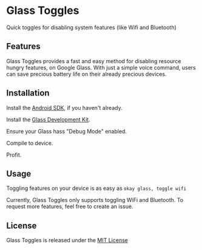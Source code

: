 # Glass Toggles

Quick toggles for disabling system features (like Wifi and Bluetooth)

## Features

Glass Toggles provides a fast and easy method for disabling resource hungry features, on Google Glass. With just a simple voice command, users can save precious battery life on their already precious devices.

## Installation

Install the [Android SDK](https://developer.android.com/sdk/index.html), if you haven't already.

Install the [Glass Development Kit](https://developers.google.com/glass/develop/gdk/).

Ensure your Glass hass "Debug Mode" enabled.

Compile to device.

Profit.

## Usage

Toggling features on your device is as easy as `okay glass, toggle wifi`

Currently, Glass Toggles only supports toggling WiFi and Bluetooth.
To request more features, feel free to create an issue.

## License

Glass Toggles is released under the [MIT License](http://www.opensource.org/licenses/MIT)
